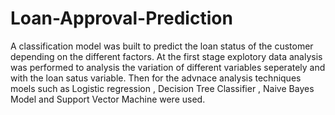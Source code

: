 # Loan-Approval-Prediction

A classification model was built to predict the loan status of the customer depending on the different factors.
At the first stage explotory data analysis was performed to analysis the variation of different variables seperately and with the loan satus variable.
Then for the advnace analysis techniques moels such as Logistic regression , Decision Tree Classifier , Naive Bayes Model and Support Vector Machine were used.
